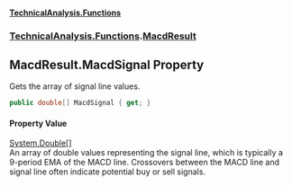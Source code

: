 #### [TechnicalAnalysis\.Functions](Atypical.TechnicalAnalysis.Functions.md 'Atypical\.TechnicalAnalysis\.Functions')
### [TechnicalAnalysis\.Functions](Atypical.TechnicalAnalysis.Functions.md#TechnicalAnalysis.Functions 'TechnicalAnalysis\.Functions').[MacdResult](MacdResult.md 'TechnicalAnalysis\.Functions\.MacdResult')

## MacdResult\.MacdSignal Property

Gets the array of signal line values\.

```csharp
public double[] MacdSignal { get; }
```

#### Property Value
[System\.Double](https://docs.microsoft.com/en-us/dotnet/api/System.Double 'System\.Double')[\[\]](https://docs.microsoft.com/en-us/dotnet/api/System.Array 'System\.Array')  
An array of double values representing the signal line, which is typically a 9\-period
EMA of the MACD line\. Crossovers between the MACD line and signal line often
indicate potential buy or sell signals\.
